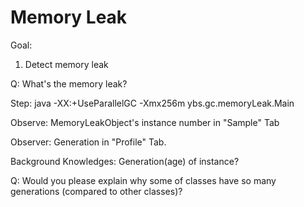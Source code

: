 Memory Leak
==
Goal:
1. Detect memory leak

Q:
What's the memory leak?

Step:
java -XX:+UseParallelGC -Xmx256m ybs.gc.memoryLeak.Main

Observe:
	MemoryLeakObject's instance number in "Sample" Tab

Observer:
	Generation in "Profile" Tab.


Background Knowledges:
Generation(age) of instance?

Q:
Would you please explain why some of classes have so many generations (compared to other classes)?